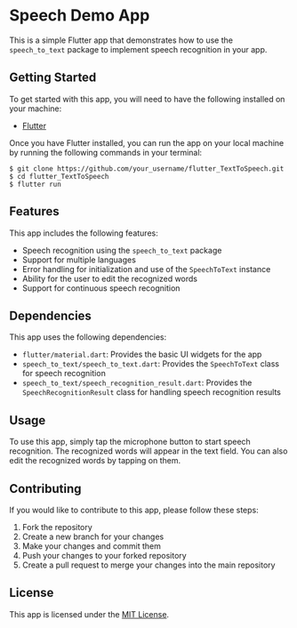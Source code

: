 # Speech Demo App

This is a simple Flutter app that demonstrates how to use the `speech_to_text` package to implement speech recognition in your app.

## Getting Started

To get started with this app, you will need to have the following installed on your machine:

- [Flutter](https://flutter.dev/docs/get-started/install)

Once you have Flutter installed, you can run the app on your local machine by running the following commands in your terminal:

```
$ git clone https://github.com/your_username/flutter_TextToSpeech.git
$ cd flutter_TextToSpeech
$ flutter run
```

## Features

This app includes the following features:

- Speech recognition using the `speech_to_text` package
- Support for multiple languages
- Error handling for initialization and use of the `SpeechToText` instance
- Ability for the user to edit the recognized words
- Support for continuous speech recognition

## Dependencies

This app uses the following dependencies:

- `flutter/material.dart`: Provides the basic UI widgets for the app
- `speech_to_text/speech_to_text.dart`: Provides the `SpeechToText` class for speech recognition
- `speech_to_text/speech_recognition_result.dart`: Provides the `SpeechRecognitionResult` class for handling speech recognition results

## Usage

To use this app, simply tap the microphone button to start speech recognition. The recognized words will appear in the text field. You can also edit the recognized words by tapping on them.

## Contributing

If you would like to contribute to this app, please follow these steps:

1. Fork the repository
2. Create a new branch for your changes
3. Make your changes and commit them
4. Push your changes to your forked repository
5. Create a pull request to merge your changes into the main repository

## License

This app is licensed under the [MIT License](https://opensource.org/licenses/MIT).